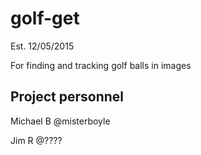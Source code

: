 # golf-get
Est. 12/05/2015

For finding and tracking golf balls in images

## Project personnel
Michael B @misterboyle

Jim R @????

